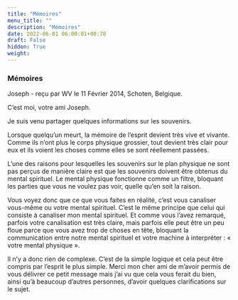 ```yaml
---
title: "Mémoires"
menu_title: ""
description: "Mémoires"
date: 2022-06-01 06:00:01+00:78
draft: False
hidden: True
weight:
---
```

### Mémoires

Joseph - reçu par WV le 11 Février 2014, Schoten, Belgique.

C’est moi, votre ami Joseph.

Je suis venu partager quelques informations sur les souvenirs.

Lorsque quelqu’un meurt, la mémoire de l’esprit devient très vive et vivante. Comme ils n’ont plus le corps physique grossier, tout devient très clair pour eux et ils voient les choses comme elles se sont réellement passées.

L’une des raisons pour lesquelles les souvenirs sur le plan physique ne sont pas perçus de manière claire est que les souvenirs doivent être obtenus du mental spirituel. Le mental physique fonctionne comme un filtre, bloquant les parties que vous ne voulez pas voir, quelle qu’en soit la raison.

Vous voyez donc que ce que vous faites en réalité, c’est vous canaliser vous-même ou votre mental spirituel. C’est le même principe que celui qui consiste à canaliser mon mental spirituel. Et comme vous l’avez remarqué, parfois votre canalisation est très claire, mais parfois elle peut être un peu floue parce que vous avez trop de choses en tête, bloquant la communication entre notre mental spirituel et votre machine à interpréter : « votre mental physique ».

Il n’y a donc rien de complexe. C’est de la simple logique et cela peut être compris par l’esprit le plus simple. Merci mon cher ami de m’avoir permis de vous délivrer ce petit message mais j’ai vu que cela vous ferait du bien, ainsi qu’à beaucoup d’autres personnes, d’avoir quelques clarifications sur le sujet.
